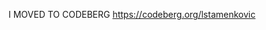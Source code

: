 I MOVED TO CODEBERG
https://codeberg.org/lstamenkovic

<!---
lstamenkovic/lstamenkovic is a ✨ special ✨ repository because its `README.md` (this file) appears on your GitHub profile.
You can click the Preview link to take a look at your changes.
--->
